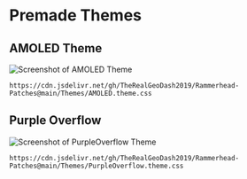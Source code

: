 # Premade Themes 

AMOLED Theme
---------------
![Screenshot of AMOLED Theme](https://user-images.githubusercontent.com/60702045/208564950-268d3523-33c8-4b2a-99a5-45770be7daea.png)
```
https://cdn.jsdelivr.net/gh/TheRealGeoDash2019/Rammerhead-Patches@main/Themes/AMOLED.theme.css
```

Purple Overflow
---------------
![Screenshot of PurpleOverflow Theme](https://user-images.githubusercontent.com/60702045/212169549-2df62b9c-d183-495d-99f6-d526506cf16f.png)
```
https://cdn.jsdelivr.net/gh/TheRealGeoDash2019/Rammerhead-Patches@main/Themes/PurpleOverflow.theme.css
```
